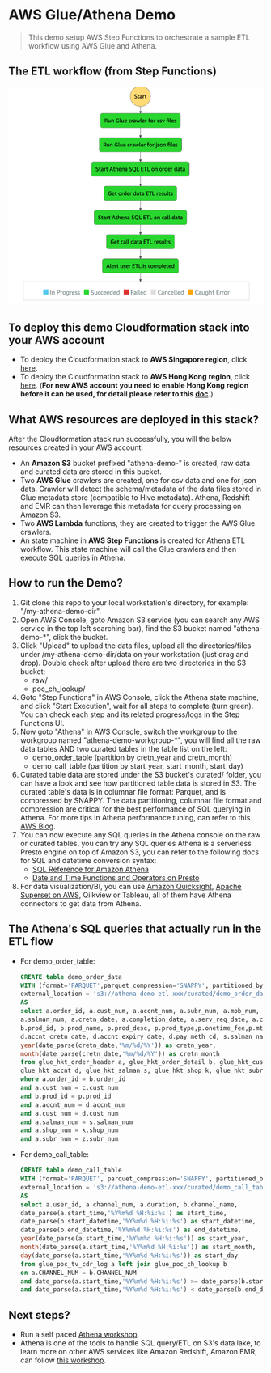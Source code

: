 # AWS Glue/Athena Demo
> This demo setup AWS Step Functions to orchestrate a sample ETL workflow using AWS Glue and Athena.

## The ETL workflow (from Step Functions)

![](https://raw.githubusercontent.com/peteragility/athena-etl-demo/master/diagram/athena-step-functions.png)

## To deploy this demo Cloudformation stack into your AWS account
- To deploy the Cloudformation stack to **AWS Singapore region**, click [here](https://console.aws.amazon.com/cloudformation/home?region=ap-southeast-1#/stacks/new?stackName=athena-etl-demo-stack&templateURL=https://hkt-aws-quick-start.s3.ap-east-1.amazonaws.com/athena-etl-demo/athena-ctas-flow.yaml).
- To deploy the Cloudformation stack to **AWS Hong Kong region**, click [here](https://console.aws.amazon.com/cloudformation/home?region=ap-east-1#/stacks/new?stackName=athena-etl-demo-stack&templateURL=https://hkt-aws-quick-start.s3.ap-east-1.amazonaws.com/athena-etl-demo/athena-ctas-flow.yaml). (**For new AWS account you need to enable Hong Kong region before it can be used, for detail please refer to this [doc](https://docs.aws.amazon.com/general/latest/gr/rande-manage.html#rande-manage-enable).**)

## What AWS resources are deployed in this stack?
After the Cloudformation stack run successfully, you will the below resources created in your AWS account:
- An **Amazon S3** bucket prefixed "athena-demo-" is created, raw data and curated data are stored in this bucket.
- Two **AWS Glue** crawlers are created, one for csv data and one for json data. Crawler will detect the schema/metadata of the data files stored in Glue metadata store (compatible to Hive metadata). Athena, Redshift and EMR can then leverage this metadata for query processing on Amazon S3.
- Two **AWS Lambda** functions, they are created to trigger the AWS Glue crawlers.
- An state machine in **AWS Step Functions** is created for Athena ETL workflow. This state machine will call the Glue crawlers and then execute SQL queries in Athena.

## How to run the Demo?
1. Git clone this repo to your local workstation's directory, for example: "/my-athena-demo-dir".
2. Open AWS Console, goto Amazon S3 service (you can search any AWS service in the top left searching bar), find the S3 bucket named "athena-demo-*", click the bucket.
3. Click "Upload" to upload the data files, upload all the directories/files under /my-athena-demo-dir/data on your workstation (just drag and drop). Double check after upload there are two directories in the S3 bucket:
   - raw/
   - poc_ch_lookup/
4. Goto "Step Functions" in AWS Console, click the Athena state machine, and click "Start Execution", wait for all steps to complete (turn green). You can check each step and its related progress/logs in the Step Functions UI.
5. Now goto "Athena" in AWS Console, switch the workgroup to the workgroup named "athena-demo-workgroup-*", you will find all the raw data tables AND two curated tables in the table list on the left:
   - demo_order_table (partition by cretn_year and cretn_month)
   - demo_call_table (partition by start_year, start_month, start_day)
6. Curated table data are stored under the S3 bucket's curated/ folder, you can have a look and see how partitioned table data is stored in S3. The curated table's data is in columnar file format: Parquet, and is compressed by SNAPPY. The data partitioning, columnar file format and compression are critical for the best performance of SQL querying in Athena. For more tips in Athena performance tuning, can refer to this [AWS Blog](https://aws.amazon.com/blogs/big-data/top-10-performance-tuning-tips-for-amazon-athena/).
7. You can now execute any SQL queries in the Athena console on the raw or curated tables, you can try any SQL queries Athena is a serverless Presto engine on top of Amazon S3, you can refer to the following docs for SQL and datetime conversion syntax:
   - [SQL Reference for Amazon Athena](https://docs.aws.amazon.com/athena/latest/ug/ddl-sql-reference.html)
   - [Date and Time Functions and Operators on Presto](https://prestodb.io/docs/current/functions/datetime.html)
8. For data visualization/BI, you can use [Amazon Quicksight](https://aws.amazon.com/quicksight/), [Apache Superset on AWS](https://aws.amazon.com/quickstart/architecture/apache-superset/), Qilkview or Tableau, all of them have Athena connectors to get data from Athena.

## The Athena's SQL queries that actually run in the ETL flow
- For demo_order_table:
  ```sql
  CREATE table demo_order_data
  WITH (format='PARQUET',parquet_compression='SNAPPY', partitioned_by=array['cretn_year','cretn_month'],
  external_location = 's3://athena-demo-etl-xxx/curated/demo_order_data/')
  AS
  select a.order_id, a.cust_num, a.accnt_num, a.subr_num, a.mob_num, a.order_type_cd, a.order_stat, a.shop_num, 
  a.salman_num, a.cretn_date, a.completion_date, a.serv_req_date, a.cancellation_date, b.order_sub_id, b.order_action, 
  b.prod_id, p.prod_name, p.prod_desc, p.prod_type,p.onetime_fee,p.mthly_fee, c.doc_type_cd, c.acq_date, c.cust_type, 
  d.accnt_cretn_date, d.accnt_expiry_date, d.pay_meth_cd, s.salman_name, s.salman_team, k.shop_name, k.shop_addr, k.sal_chl, z.owner_cust_num, z.acq_date as subr_acq_date, 
  year(date_parse(cretn_date,'%m/%d/%Y')) as cretn_year, 
  month(date_parse(cretn_date,'%m/%d/%Y')) as cretn_month 
  from glue_hkt_order_header a, glue_hkt_order_detail b, glue_hkt_cust c, glue_hkt_prod p, 
  glue_hkt_accnt d, glue_hkt_salman s, glue_hkt_shop k, glue_hkt_subr z 
  where a.order_id = b.order_id 
  and a.cust_num = c.cust_num 
  and b.prod_id = p.prod_id 
  and a.accnt_num = d.accnt_num 
  and a.cust_num = d.cust_num 
  and a.salman_num = s.salman_num 
  and a.shop_num = k.shop_num 
  and a.subr_num = z.subr_num
  ```
- For demo_call_table:
  ```sql
  CREATE table demo_call_table 
  WITH (format='PARQUET', parquet_compression='SNAPPY', partitioned_by=array['start_year','start_month','start_day'] 
  external_location = 's3://athena-demo-etl-xxx/curated/demo_call_table/') 
  AS
  select a.user_id, a.channel_num, a.duration, b.channel_name, 
  date_parse(a.start_time,'%Y%m%d %H:%i:%s') as start_time, 
  date_parse(b.start_datetime,'%Y%m%d %H:%i:%s') as start_datetime, 
  date_parse(b.end_datetime,'%Y%m%d %H:%i:%s') as end_datetime, 
  year(date_parse(a.start_time,'%Y%m%d %H:%i:%s')) as start_year, 
  month(date_parse(a.start_time,'%Y%m%d %H:%i:%s')) as start_month, 
  day(date_parse(a.start_time,'%Y%m%d %H:%i:%s')) as start_day
  from glue_poc_tv_cdr_log a left join glue_poc_ch_lookup b 
  on a.CHANNEL_NUM = b.CHANNEL_NUM
  and date_parse(a.start_time,'%Y%m%d %H:%i:%s') >= date_parse(b.start_datetime,'%Y%m%d %H:%i:%s')
  and date_parse(a.start_time,'%Y%m%d %H:%i:%s') < date_parse(b.end_datetime,'%Y%m%d %H:%i:%s')
  ```

## Next steps?
- Run a self paced [Athena workshop](https://athena-in-action.workshop.aws/20-howtostart/201-self-paced.html).
- Athena is one of the tools to handle SQL query/ETL on S3's data lake, to learn more on other AWS services like Amazon Redshift, Amazon EMR, can follow [this workshop](https://intro-to-analytics-on-aws.workshop.aws/en/lab-guide/ingest.html).
